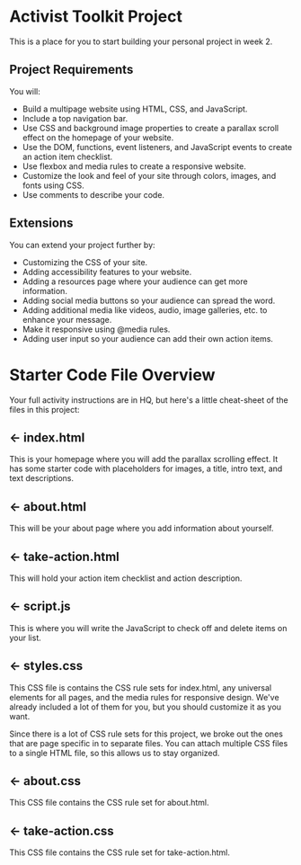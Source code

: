 # Activist Toolkit Project

This is a place for you to start building your personal project in week 2.

## Project Requirements
You will:
- Build a multipage website using HTML, CSS, and JavaScript.
- Include a top navigation bar.
- Use CSS and background image properties to create a parallax scroll effect on the homepage of your website.
- Use the DOM, functions, event listeners, and JavaScript events to create an action item checklist.
- Use flexbox and media rules to create a responsive website.
- Customize the look and feel of your site through colors, images, and  fonts using CSS. 
- Use comments to describe your code.



## Extensions
You can extend your project further by:
- Customizing the CSS of your site. 
- Adding accessibility features to your website. 
- Adding a resources page where your audience can get more information. 
- Adding social media buttons so your audience can spread the word. 
- Adding additional media like videos, audio, image galleries, etc. to enhance your message.
- Make it responsive using @media rules.
- Adding user input so your audience can add their own action items. 


# Starter Code File Overview
Your full activity instructions are in HQ, but here's a little cheat-sheet of the files in this project:

## ← index.html
This is your homepage where you will add the parallax scrolling effect. It has some starter code with placeholders for images, a title, intro text, and text descriptions.

## ← about.html
This will be your about page where you add information about yourself.

## ← take-action.html
This will hold your action item checklist and action description.

## ← script.js
This is where you will write the JavaScript to check off and delete items on your list. 

## ← styles.css
This CSS file is contains the CSS rule sets for index.html, any universal elements
for all pages, and the media rules for responsive design. We've already included a lot of
them for you, but you should customize it as you want. 

Since there is a lot of CSS rule sets for this project, we broke out the ones that 
are page specific in to separate files. You can attach multiple CSS files to a single HTML 
file, so this allows us to stay organized.

## ← about.css
This CSS file contains the CSS rule set for about.html. 

## ← take-action.css
This CSS file contains the CSS rule set for take-action.html. 
